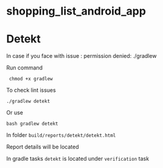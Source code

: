 # shopping_list_android_app


# Detekt

In case if you face with issue :
permission denied: ./gradlew

Run command

```
 chmod +x gradlew
```

To check lint issues

```
./gradlew detekt
```
Or use

```
bash gradlew detekt
```

In folder `build/reports/detekt/detekt.html`

Report details will be located

In gradle tasks `detekt` is located under `verification` task